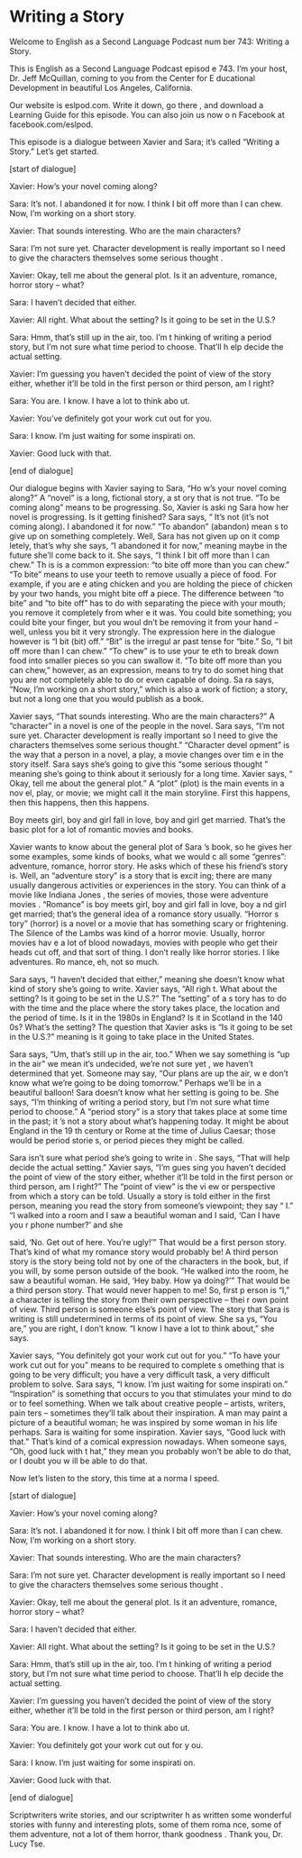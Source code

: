 # Writing a Story

Welcome to English as a Second Language Podcast num ber 743: Writing a Story.

This is English as a Second Language Podcast episod e 743.  I’m your host, Dr. Jeff McQuillan, coming to you from the Center for E ducational Development in beautiful Los Angeles, California.

Our website is eslpod.com.  Write it down, go there , and download a Learning Guide for this episode.  You can also join us now o n Facebook at facebook.com/eslpod.

This episode is a dialogue between Xavier and Sara;  it’s called “Writing a Story.” Let’s get started.

[start of dialogue]

Xavier:  How’s your novel coming along?

Sara:  It’s not.  I abandoned it for now.  I think I bit off more than I can chew. Now, I’m working on a short story.

Xavier:  That sounds interesting.  Who are the main  characters?

Sara:  I’m not sure yet.  Character development is really important so I need to give the characters themselves some serious thought .

Xavier:  Okay, tell me about the general plot.  Is it an adventure, romance, horror story – what?

Sara:  I haven’t decided that either.

Xavier:  All right.  What about the setting?  Is it  going to be set in the U.S.?

Sara:  Hmm, that’s still up in the air, too.  I’m t hinking of writing a period story, but I’m not sure what time period to choose.  That’ll h elp decide the actual setting.

Xavier:  I’m guessing you haven’t decided the point  of view of the story either, whether it’ll be told in the first person or third person, am I right?

Sara:  You are.  I know.  I have a lot to think abo ut.

 Xavier:  You’ve definitely got your work cut out for you.

Sara:  I know.  I’m just waiting for some inspirati on.

Xavier:  Good luck with that.

[end of dialogue]

Our dialogue begins with Xavier saying to Sara, “Ho w’s your novel coming along?”  A “novel” is a long, fictional story, a st ory that is not true.  “To be coming along” means to be progressing.  So, Xavier is aski ng Sara how her novel is progressing.  Is it getting finished?  Sara says, “ It’s not (it’s not coming along).  I abandoned it for now.”  “To abandon” (abandon) mean s to give up on something completely.  Well, Sara has not given up on it comp letely, that’s why she says, “I abandoned it for now,” meaning maybe in the future she’ll come back to it.  She says, “I think I bit off more than I can chew.”  Th is is a common expression: “to bite off more than you can chew.”  “To bite” means to use your teeth to remove usually a piece of food.  For example, if you are e ating chicken and you are holding the piece of chicken by your two hands, you  might bite off a piece.  The difference between “to bite” and “to bite off” has to do with separating the piece with your mouth; you remove it completely from wher e it was.  You could bite something; you could bite your finger, but you woul dn’t be removing it from your hand – well, unless you bit it very strongly.  The expression here in the dialogue however is “I bit (bit) off.”  “Bit” is the irregul ar past tense for “bite.”  So, “I bit off more than I can chew.”  “To chew” is to use your te eth to break down food into smaller pieces so you can swallow it.  “To bite off  more than you can chew,” however, as an expression, means to try to do somet hing that you are not completely able to do or even capable of doing.  Sa ra says, “Now, I’m working on a short story,” which is also a work of fiction; a story, but not a long one that you would publish as a book.

Xavier says, “That sounds interesting.  Who are the  main characters?”  A “character” in a novel is one of the people in the novel.  Sara says, “I’m not sure yet.  Character development is really important so I need to give the characters themselves some serious thought.”  “Character devel opment” is the way that a person in a novel, a play, a movie changes over tim e in the story itself.  Sara says she’s going to give this “some serious thought ” meaning she’s going to think about it seriously for a long time.  Xavier says, “ Okay, tell me about the general plot.”  A “plot” (plot) is the main events in a nov el, play, or movie; we might call it the main storyline.  First this happens, then this happens, then this happens.

Boy meets girl, boy and girl fall in love, boy and girl get married.  That’s the basic plot for a lot of romantic movies and books.

Xavier wants to know about the general plot of Sara ’s book, so he gives her some examples, some kinds of books, what we would c all some “genres”: adventure, romance, horror story.  He asks which of  these his friend’s story is. Well, an “adventure story” is a story that is excit ing; there are many usually dangerous activities or experiences in the story.  You can think of a movie like Indiana Jones , the series of movies, those were adventure movies .  “Romance” is boy meets girl, boy and girl fall in love, boy a nd girl get married; that’s the general idea of a romance story usually.  “Horror s tory” (horror) is a novel or a movie that has something scary or frightening.  The  Silence of the Lambs  was kind of a horror movie.  Usually, horror movies hav e a lot of blood nowadays, movies with people who get their heads cut off, and  that sort of thing.  I don’t really like horror stories.  I like adventures.  Ro mance, eh, not so much.

Sara says, “I haven’t decided that either,” meaning  she doesn’t know what kind of story she’s going to write.  Xavier says, “All righ t.  What about the setting?  Is it going to be set in the U.S.?”  The “setting” of a s tory has to do with the time and the place where the story takes place, the location  and the period of time.  Is it in the 1980s in England?  Is it in Scotland in the 140 0s?  What’s the setting?  The question that Xavier asks is “Is it going to be set  in the U.S.?” meaning is it going to take place in the United States.

Sara says, “Um, that’s still up in the air, too.”  When we say something is “up in the air” we mean it’s undecided, we’re not sure yet , we haven’t determined that yet.  Someone may say, “Our plans are up the air, w e don’t know what we’re going to be doing tomorrow.”  Perhaps we’ll be in a  beautiful balloon!  Sara doesn’t know what her setting is going to be.  She says, “I’m thinking of writing a period story, but I’m not sure what time period to choose.”  A “period story” is a story that takes place at some time in the past; it ’s not a story about what’s happening today.  It might be about England in the 19 th  century or Rome at the time of Julius Caesar; those would be period storie s, or period pieces they might be called.

Sara isn’t sure what period she’s going to write in .  She says, “That will help decide the actual setting.”  Xavier says, “I’m gues sing you haven’t decided the point of view of the story either, whether it’ll be  told in the first person or third person, am I right?”  The “point of view” is the vi ew or perspective from which a story can be told.  Usually a story is told either in the first person, meaning you read the story from someone’s viewpoint; they say “ I.”  “I walked into a room and I saw a beautiful woman and I said, ‘Can I have you r phone number?’ and she

said, ‘No.  Get out of here.  You’re ugly!’”  That would be a first person story. That’s kind of what my romance story would probably  be!  A third person story is the story being told not by one of the characters in the book, but, if you will, by some person outside of the book.  “He walked into the room, he saw a beautiful woman.  He said, ‘Hey baby.  How ya doing?’”  That would be a third person story.  That would never happen to me!  So, first p erson is “I,” a character is telling the story from their own perspective – thei r own point of view.  Third person is someone else’s point of view.  The story that Sara is writing is still undetermined in terms of its point of view.  She sa ys, “You are,” you are right, I don’t know.  “I know I have a lot to think about,” she says.

Xavier says, “You definitely got your work cut out for you.”  “To have your work cut out for you” means to be required to complete s omething that is going to be very difficult; you have a very difficult task, a very difficult problem to solve.  Sara says, “I know.  I’m just waiting for some inspirati on.”  “Inspiration” is something that occurs to you that stimulates your mind to do or to feel something.  When we talk about creative people – artists, writers, pain ters – sometimes they’ll talk about their inspiration.  A man may paint a picture  of a beautiful woman; he was inspired by some woman in his life perhaps.  Sara is waiting for some inspiration. Xavier says, “Good luck with that.”  That’s kind of  a comical expression nowadays.  When someone says, “Oh, good luck with t hat,” they mean you probably won’t be able to do that, or I doubt you w ill be able to do that.

Now let’s listen to the story, this time at a norma l speed.

[start of dialogue]

Xavier:  How’s your novel coming along?

Sara:  It’s not.  I abandoned it for now.  I think I bit off more than I can chew. Now, I’m working on a short story.

Xavier:  That sounds interesting.  Who are the main  characters?

Sara:  I’m not sure yet.  Character development is really important so I need to give the characters themselves some serious thought .

Xavier:  Okay, tell me about the general plot.  Is it an adventure, romance, horror story – what?

Sara:  I haven’t decided that either.

Xavier:  All right.  What about the setting?  Is it  going to be set in the U.S.?

Sara:  Hmm, that’s still up in the air, too.  I’m t hinking of writing a period story, but I’m not sure what time period to choose.  That’ll h elp decide the actual setting.

Xavier:  I’m guessing you haven’t decided the point  of view of the story either, whether it’ll be told in the first person or third person, am I right?

Sara:  You are.  I know.  I have a lot to think abo ut.

Xavier:  You definitely got your work cut out for y ou.

Sara:  I know.  I’m just waiting for some inspirati on.

Xavier:  Good luck with that.

[end of dialogue]

Scriptwriters write stories, and our scriptwriter h as written some wonderful stories with funny and interesting plots, some of them roma nce, some of them adventure, not a lot of them horror, thank goodness .  Thank you, Dr. Lucy Tse.





